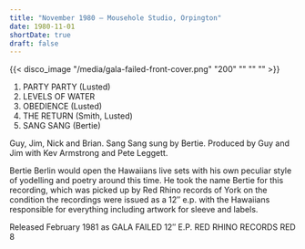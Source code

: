 ```yaml
---
title: "November 1980 – Mousehole Studio, Orpington"
date: 1980-11-01
shortDate: true
draft: false
---
```


{{< disco_image "/media/gala-failed-front-cover.png" "200" "" "" "" >}}

1. PARTY PARTY (Lusted)
1. LEVELS OF WATER
1. OBEDIENCE (Lusted)
1. THE RETURN (Smith, Lusted)
1. SANG SANG (Bertie)

Guy, Jim, Nick and Brian. Sang Sang sung by Bertie. Produced by Guy and Jim with Kev Armstrong and Pete Leggett.

Bertie Berlin would open the Hawaiians live sets with his own peculiar style of yodelling and poetry around this time. He took the name Bertie for this recording, which was picked up by Red Rhino records of York on the condition the recordings were issued as a 12″ e.p. with the Hawaiians responsible for everything including artwork for sleeve and labels.

Released February 1981 as GALA FAILED 12″ E.P. RED RHINO RECORDS RED 8
